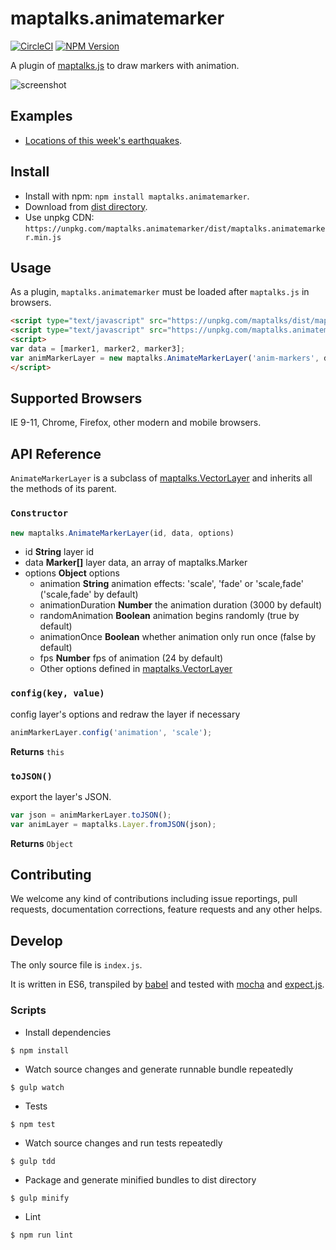 # maptalks.animatemarker

[![CircleCI](https://circleci.com/gh/maptalks/maptalks.animatemarker.svg?style=shield)](https://circleci.com/gh/MapTalks/maptalks.animatemarker)
[![NPM Version](https://img.shields.io/npm/v/maptalks.animatemarker.svg)](https://github.com/maptalks/maptalks.animatemarker)

A plugin of [maptalks.js](https://github.com/maptalks/maptalks.js) to draw markers with animation.

![screenshot](https://cloud.githubusercontent.com/assets/13678919/25314149/f47fdec6-2870-11e7-9d87-415d98efc4da.png)

## Examples

* [Locations of this week's earthquakes](https://maptalks.github.io/maptalks.animatemarker/demo/).

## Install
  
* Install with npm: ```npm install maptalks.animatemarker```. 
* Download from [dist directory](https://github.com/maptalks/maptalks.animatemarker/tree/gh-pages/dist).
* Use unpkg CDN: ```https://unpkg.com/maptalks.animatemarker/dist/maptalks.animatemarker.min.js```

## Usage

As a plugin, ```maptalks.animatemarker``` must be loaded after ```maptalks.js``` in browsers.
```html
<script type="text/javascript" src="https://unpkg.com/maptalks/dist/maptalks.min.js"></script>
<script type="text/javascript" src="https://unpkg.com/maptalks.animatemarker/dist/maptalks.animatemarker.min.js"></script>
<script>
var data = [marker1, marker2, marker3];
var animMarkerLayer = new maptalks.AnimateMarkerLayer('anim-markers', data).addTo(map);
</script>
```

## Supported Browsers

IE 9-11, Chrome, Firefox, other modern and mobile browsers.

## API Reference

```AnimateMarkerLayer``` is a subclass of [maptalks.VectorLayer](http://docs.maptalks.org/api/maptalks.VectorLayer.html) and inherits all the methods of its parent.

### `Constructor`

```javascript
new maptalks.AnimateMarkerLayer(id, data, options)
```

* id **String** layer id
* data **Marker[]** layer data, an array of maptalks.Marker
* options **Object** options
    * animation **String** animation effects: 'scale', 'fade' or 'scale,fade' ('scale,fade' by default)
    * animationDuration **Number** the animation duration (3000 by default)
    * randomAnimation **Boolean** animation begins randomly (true by default)
    * animationOnce **Boolean** whether animation only run once (false by default)
    * fps **Number** fps of animation (24 by default)
    * Other options defined in [maptalks.VectorLayer](http://docs.maptalks.org/api/maptalks.VectorLayer.html)

### `config(key, value)`

config layer's options and redraw the layer if necessary

```javascript
animMarkerLayer.config('animation', 'scale');
```

**Returns** `this`

### `toJSON()`

export the layer's JSON.

```javascript
var json = animMarkerLayer.toJSON();
var animLayer = maptalks.Layer.fromJSON(json);
```
**Returns** `Object`

## Contributing

We welcome any kind of contributions including issue reportings, pull requests, documentation corrections, feature requests and any other helps.

## Develop

The only source file is ```index.js```.

It is written in ES6, transpiled by [babel](https://babeljs.io/) and tested with [mocha](https://mochajs.org) and [expect.js](https://github.com/Automattic/expect.js).

### Scripts

* Install dependencies
```shell
$ npm install
```

* Watch source changes and generate runnable bundle repeatedly
```shell
$ gulp watch
```

* Tests
```shell
$ npm test
```

* Watch source changes and run tests repeatedly
```shell
$ gulp tdd
```

* Package and generate minified bundles to dist directory
```shell
$ gulp minify
```

* Lint
```shell
$ npm run lint
```
